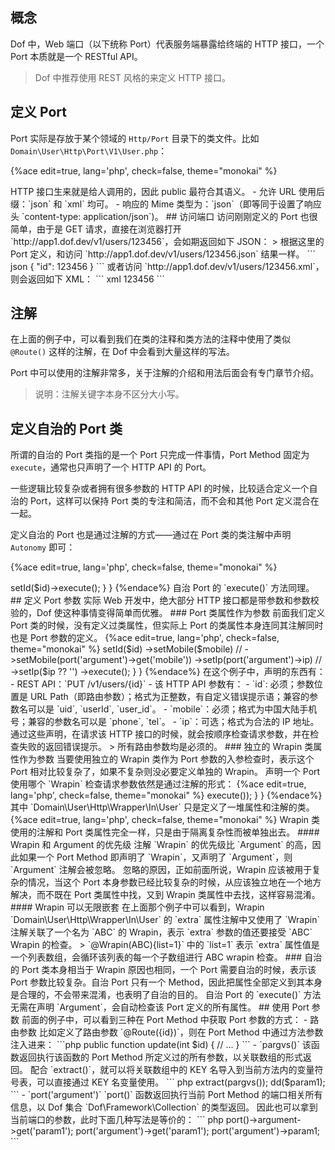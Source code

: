 <!-- toc -->

## 概念

Dof 中，Web 端口（以下统称 Port）代表服务端暴露给终端的 HTTP 接口，一个 Port 本质就是一个 RESTful API。

> Dof 中推荐使用 REST 风格的来定义 HTTP 接口。

## 定义 Port

Port 实际是存放于某个领域的 `Http/Port` 目录下的类文件。比如 `Domain\User\Http\Port\V1\User.php`：

{%ace edit=true, lang='php', check=false, theme="monokai" %}
<?php

declare(strict_types=1);

namespace Domain\User\Http\Port\V1;

/**
 * @Route(v1/users)
 * @Suffix(json)
 * @Suffix(xml)
 * @MimeOut(json)
 */
class User
{
    /**
     * @Route({id})
     * @Verb(get)
     */
    public function show(int $id)
    {
        return compact('id');
    }
}
{%endace%}

至此就定义了一个简单的 Port，且满足以下规则：

- 对应的 REST API 为：`GET /v1/users/{id}`。
- 处理该请求的类为 Port Class 为 `Domain\Users\Http\Port\V1\User::class`，Port Method 为 `show()`。
- Port Class 无需继承其他类，无需实现其他接口，无需引入其他 trait。

- Port Method 修饰符必须为 `public`。
> HTTP 接口生来就是给人调用的，因此 public 最符合其语义。

- 允许 URL 使用后缀：`json` 和 `xml` 均可。
- 响应的 Mime 类型为：`json`（即等同于设置了响应头 `content-type: application/json`)。

## 访问端口

访问刚刚定义的 Port 也很简单，由于是 GET 请求，直接在浏览器打开 `http://app1.dof.dev/v1/users/123456`，会如期返回如下 JSON：

> 根据这里的 Port 定义，和访问 `http://app1.dof.dev/v1/users/123456.json` 结果一样。

``` json
{
    "id": 123456
}
```

或者访问 `http://app1.dof.dev/v1/users/123456.xml`，则会返回如下 XML：

``` xml
<?xml version="1.0" encoding="utf-8"?>
<xml>
    <id>123456</id>
</xml>
```

## 注解

在上面的例子中，可以看到我们在类的注释和类方法的注释中使用了类似 `@Route()` 这样的注解，在 Dof 中会看到大量这样的写法。

Port 中可以使用的注解非常多，关于注解的介绍和用法后面会有专门章节介绍。

> 说明：注解关键字本身不区分大小写。

## 定义自治的 Port 类

所谓的自治的 Port 类指的是一个 Port 只完成一件事情，Port Method 固定为 `execute`，通常也只声明了一个 HTTP API 的 Port。

一些逻辑比较复杂或者拥有很多参数的 HTTP API 的时候，比较适合定义一个自治的 Port，这样可以保持 Port 类的专注和简洁，而不会和其他 Port 定义混合在一起。

定义自治的 Port 也是通过注解的方式——通过在 Port 类的类注解中声明 `Autonomy` 即可：

{%ace edit=true, lang='php', check=false, theme="monokai" %}
<?php

/**
 * @Autonomy(1)
 * @Route(v1/do-sth-complex)
 * @Verb(post)
 */
class DoSthComplex
{
    public function execute()
    {
        // Do sth complex
    }
}
{%endace%}

## Port Method 依赖注入

所有 Port Method 均实现了依赖注入，因此可以在 Port Method 定义中声明一个类类型变量，然后在方法内通过该变量使用类实例。

{%ace edit=true, lang='php', check=false, theme="monokai" %}
<?php

namespace Domain\User\Http\Port\V1;

use Domain\User\Service\Application\ShowUserService;

/**
 * @Route(v1/users)
 * @MimeOut(json)
 */
class User
{
    /**
     * @Route({id})
     * @Verb(get)
     */
    public function show(int $id, ShowUserService $service)
    {
        return $service->setId($id)->execute();
    }
}
{%endace%}

自治 Port 的 `execute()` 方法同理。

## 定义 Port 参数

实际 Web 开发中，绝大部分 HTTP 接口都是带参数和参数校验的，Dof 使这种事情变得简单而优雅。

### Port 类属性作为参数

前面我们定义 Port 类的时候，没有定义过类属性，但实际上 Port 的类属性本身连同其注解同时也是 Port 参数的定义。

{%ace edit=true, lang='php', check=false, theme="monokai" %}
<?php

namespace Domain\User\Http\Port\V1;

use Domain\User\Service\Application\UpdateUserService;

/**
 * @Author(me@dof.php)
 * @Version(v1)
 * @Route(users)
 * @MimeOut(json)
 */
class User
{
    /**
     * @Title(User Mobile)
     * @Compatible(phone,tel)
     * @Mobile(cn)
     */
    private $mobile;

    /**
     * @Title(Client Ip)
     * @Ip()
     */
    private $ip;

    /**
     * @Title(User Id)
     * @Compatible(user_id,uid,userId)
     * @Uint(){%s custom error message %s}
     */
    private $id;

    /**
     * @Title(更新用户信息)
     * @Route({id})
     * @Verb(PUT)
     * @Argument(id){need:0&location=URL Path}
     * @Argument(mobile)
     * @Argument(ip){need:0}
     */
    public function update(int $id, UpdateUserService $service)
    {
        extract(pargvs());

        return $service
            ->setId($id)
            ->setMobile($mobile)
            // ->setMobile(port('argument')->get('mobile'))
            ->setIp(port('argument')->ip)
            // ->setIp($ip ?? '')
            ->execute();
    }
}
{%endace%}


在这个例子中，声明的东西有：

- REST API：`PUT /v1/users/{id}`
- 该 HTTP API 参数有：
    - `id`: 必须；参数位置是 URL Path（即路由参数）；格式为正整数，有自定义错误提示语；兼容的参数名可以是 `uid`, `userId`, `user_id`。
    - `mobile`：必须；格式为中国大陆手机号；兼容的参数名可以是 `phone`, `tel`。 
    - `ip`：可选；格式为合法的 IP 地址。

通过这些声明，在请求该 HTTP 接口的时候，就会按顺序检查请求参数，并在检查失败的返回错误提示。

> 所有路由参数均是必须的。

### 独立的 Wrapin 类属性作为参数

当要使用独立的 Wrapin 类作为 Port 参数的入参检查时，表示这个 Port 相对比较复杂了，如果不复杂则没必要定义单独的 Wrapin。

声明一个 Port 使用哪个 `Wrapin` 检查请求参数依然是通过注解的形式：

{%ace edit=true, lang='php', check=false, theme="monokai" %}
<?php

namespace Domain\User\Http\Port\V1;

use Domain\User\Service\Application\ListUserService;

/**
 * @Route(v1/users)
 * @MimeOut(json)
 */
class User
{
    /**
     * @Route(/)
     * @Verb(get)
     * @WrapIn(Domain\User\Http\Wrapper\In\User)
     * @Alias(get_user_list)
     */
    public function list(ListUserService $service)
    {
        return paginator($service->execute());
    }
}
{%endace%}

其中 `Domain\User\Http\Wrapper\In\User` 只是定义了一堆属性和注解的类。

{%ace edit=true, lang='php', check=false, theme="monokai" %}
<?php

declare(strict_types=1);

namespace Domain\User\Http\Wrapper\In;

/**
 * This is a demo wrapin
 * Annotation order affect validate result
 */
class User
{
    /**
     * @Title(User Id)
     * @Compatible(id,uid,userId,user_id)
     * @Need()
     * @Ciin(112,333)
     * @Uint()
     */
    private $id;

    /**
     * @Title(客户端 IP 地址)
     * @Compatible(client_ip,ip)
     * @Need()
     * @Default(0.0.0.0)
     * @String()
     * @Ip()
     */
    private $ip;

    /**
     * @Title(用户真实姓名)
     * @Compatible(realname,uname)
     * @NeedIfNo(email)
     * @String()
     * @Min(2)
     */
    private $name;

    /**
     * @Title(用户电子邮箱)
     * @Compatible(mail_addr)
     * @NeedIfNo(name)
     * @Email()
     */
    private $email;

    /**
     * @Title(附加数据)
     * @Array()
     * @Wrapin(ABC){list=1}
     */
    private $extra;
}
{%endace%}

> Wrapin 类使用的注解和 Port 类属性完全一样，只是由于隔离复杂性而被单独出去。

#### Wrapin 和 Argument 的优先级 

注解 `Wrapin` 的优先级比 `Argument` 的高，因此如果一个 Port Method 即声明了 `Wrapin`，又声明了 `Argument`，则 `Argument` 注解会被忽略。

忽略的原因，正如前面所说，Wrapin 应该被用于复杂的情况，当这个 Port 本身参数已经比较复杂的时候，从应该独立地在一个地方解决，而不既在 Port 类属性中找，又到 Wrapin 类属性中去找，这样容易混淆。

#### Wrapin 可以无限嵌套

在上面那个例子中可以看到，Wrapin `Domain\User\Http\Wrapper\In\User` 的 `extra` 属性注解中又使用了 `Wrapin` 注解关联了一个名为 `ABC` 的 Wrapin，表示 `extra` 参数的值还要接受 `ABC` Wrapin 的检查。

> `@Wrapin(ABC){list=1}` 中的 `list=1` 表示 `extra` 属性值是一个列表数组，会循环该列表的每一个子数组进行 ABC wrapin 检查。

### 自治的 Port 类本身相当于 Wrapin

原因也相同，一个 Port 需要自治的时候，表示该 Port 参数比较复杂。自治 Port 只有一个 Method，因此把属性全部定义到其本身是合理的，不会带来混淆，也表明了自治的目的。

自治 Port 的 `execute()` 方法无需在声明 `Argument`，会自动检查该 Port 定义的所有属性。

## 使用 Port 参数

前面的例子中，可以看到三种在 Port Method 中获取 Port 参数的方式：

- 路由参数

比如定义了路由参数 `@Route({id})`，则在 Port Method 中通过方法参数注入进来：

```php
public function update(int $id)
{
    // ...
}
```

- `pargvs()`

该函数返回执行该函数的 Port Method 所定义过的所有参数，以关联数组的形式返回。

配合 `extract()`，就可以将关联数组中的 KEY 名导入到当前方法内的变量符号表，可以直接通过 KEY 名变量使用。

``` php
extract(pargvs());

dd($param1);
```

- `port('argument')`

`port()` 函数返回执行当前 Port Method 的端口相关所有信息，以 Dof 集合 `Dof\Framework\Collection` 的类型返回。

因此也可以拿到当前端口的参数，此时下面几种写法是等价的：

``` php
port()->argument->get('param1');
port('argument')->get('param1');
port('argument')->param1;
```
